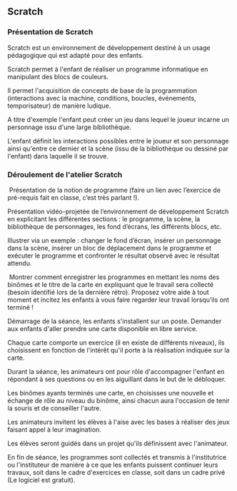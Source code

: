 ## Scratch

### Présentation de Scratch

Scratch est un environnement de développement destiné à un usage pédagogique qui est adapté pour des enfants.

Scratch permet à l'enfant de réaliser un programme informatique en manipulant des blocs de couleurs.

Il permet l'acquisition de concepts de base de la programmation (interactions avec la machine, conditions, boucles, événements, temporisateur) de manière ludique. 

A titre d'exemple l'enfant peut créer un jeu dans lequel le joueur incarne un personnage issu d'une large bibliothèque.

L'enfant définit les interactions possibles entre le joueur et son personnage ainsi qu'entre ce dernier et la scène (issu de la bibliothèque ou dessiné par l'enfant) dans laquelle il se trouve.

### Déroulement de l'atelier Scratch

​	Présentation de la notion de programme (faire un lien avec l’exercice de pré-requis fait en classe, c’est très parlant !).

Présentation vidéo-projetée de l’environnement de développement Scratch en explicitant les différentes sections : le programme, la scène, la bibliothèque de personnages, les fond d’écrans, les différents blocs, etc.

Illustrer via un exemple : changer le fond d’écran, insérer un personnage dans la scène, insérer un bloc de déplacement dans le programme et exécuter le programme et confronter le résultat observé avec le résultat attendu. 

​	Montrer comment enregistrer les programmes en mettant les noms des binômes et le titre de la carte en expliquant que le travail sera collecté (besoin identifié lors de la dernière rétro). Proposez votre aide à tout moment et incitez les enfants à vous faire regarder leur travail lorsqu’ils ont terminé !

Démarrage de la séance, les enfants s'installent sur un poste. Demander aux enfants d'aller prendre une carte disponible en libre service. 

Chaque carte comporte un exercice (il en existe de différents niveaux), ils choisissent en fonction de l'intérêt qu'il porte à la réalisation indiquée sur la carte.

Durant la séance, les animateurs ont pour rôle d'accompagner l'enfant en répondant à ses questions ou en les aiguillant dans le but de le débloquer.

Les binômes ayants terminés une carte, en choisisses une nouvelle et échange de rôle au niveau du binôme, ainsi chacun aura l'occasion de tenir la souris et de conseiller l'autre.

Les animateurs invitent les élèves à l'aise avec les bases à réaliser des jeux faisant appel à leur imagination.

Les élèves seront guidés dans un projet qu'ils définissent avec l'animateur.

En fin de séance, les programmes sont collectés et transmis à l'institutrice ou l'instituteur de manière à ce que les enfants puissent continuer leurs travaux, soit dans le cadre d'exercices en classe, soit dans un cadre privé (Le logiciel est gratuit).